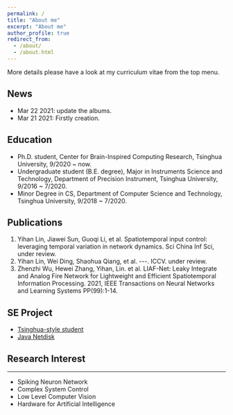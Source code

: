```yaml
---
permalink: /
title: "About me"
excerpt: "About me"
author_profile: true
redirect_from: 
  - /about/
  - /about.html
---
```


More details please have a look at my curriculum vitae from the top menu.

## News
- Mar 22 2021: update the albums.
- Mar 21 2021: Firstly creation.


## Education

- Ph.D. student, Center for Brain-Inspired Computing Research, Tsinghua University, 9/2020 ~ now.
- Undergraduate student (B.E. degree), Major in Instruments Science and Technology, Department of Precision Instrument, Tsinghua University, 9/2016 ~ 7/2020.
- Minor Degree in CS, Department of Computer Science and Technology, Tsinghua University, 9/2018 ~ 7/2020.


## Publications
1. Yihan Lin, Jiawei Sun, Guoqi Li, et al. Spatiotemporal input control: leveraging temporal variation in network dynamics. Sci China Inf Sci, under review.
2. Yihan Lin, Wei Ding, Shaohua Qiang, et al. ---. ICCV. under review.
3. Zhenzhi Wu, Hewei Zhang, Yihan, Lin. et al. LIAF-Net: Leaky Integrate and Analog Fire Network for Lightweight and Efficient Spatiotemporal Information Processing. 2021, IEEE Transactions on Neural Networks and Learning Systems PP(99):1-14.

##  SE Project
- [Tsinghua-style student](https://github.com/lyh983012/TS-game/releases/tag/1.0.0)
- [Java Netdisk](https://github.com/lyh983012/Java-Netdisk)

## Research Interest
------
-	Spiking Neuron Network
-	Complex System Control	
-	Low Level Computer Vision
-	Hardware for Artificial Intelligence

